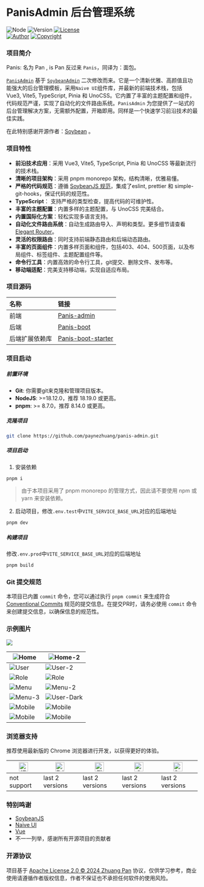 # PanisAdmin 后台管理系统

![Node](https://img.shields.io/badge/Node-18-blue.svg)
![Version](https://img.shields.io/badge/Version-1.0.5-blue.svg)
[![License](https://img.shields.io/badge/License-Apache%20License%202.0-B9D6AF.svg)](./LICENSE)
<br/>
[![Author](https://img.shields.io/badge/Author-paynezhuang-green.svg)](https://github.com/paynezhuang)
[![Copyright](https://img.shields.io/badge/Copyright-2024%20Zhuang%20Pan%20@PanisAdmin-green.svg)](https://github.com/paynezhuang)

### 项目简介

Panis: 名为 Pan , is Pan 反过来 `Panis`，同译为：面包。

[`PanisAdmin`](https://github.com/paynezhuang/panis-admin) 基于 [`SoybeanAdmin`](https://github.com/soybeanjs/soybean-admin) 二次修改而来。它是一个清新优雅、高颜值且功能强大的后台管理模板，采用`Naive UI`组件库，并最新的前端技术栈，包括 Vue3, Vite5, TypeScript, Pinia 和 UnoCSS。它内置了丰富的主题配置和组件，代码规范严谨，实现了自动化的文件路由系统。`PanisAdmin` 为您提供了一站式的后台管理解决方案，无需额外配置，开箱即用。同样是一个快速学习前沿技术的最佳实践。

在此特别感谢开源作者：[Soybean](https://github.com/honghuangdc) 。

### 项目特性

- **前沿技术应用**：采用 Vue3, Vite5, TypeScript, Pinia 和 UnoCSS 等最新流行的技术栈。
- **清晰的项目架构**：采用 pnpm monorepo 架构，结构清晰，优雅易懂。
- **严格的代码规范**：遵循 [SoybeanJS 规范](https://docs.soybeanjs.cn/zh/standard)，集成了eslint, prettier 和 simple-git-hooks，保证代码的规范性。
- **TypeScript**： 支持严格的类型检查，提高代码的可维护性。
- **丰富的主题配置**：内置多样的主题配置，与 UnoCSS 完美结合。
- **内置国际化方案**：轻松实现多语言支持。
- **自动化文件路由系统**：自动生成路由导入、声明和类型。更多细节请查看 [Elegant Router](https://github.com/soybeanjs/elegant-router)。
- **灵活的权限路由**：同时支持前端静态路由和后端动态路由。
- **丰富的页面组件**：内置多样页面和组件，包括403、404、500页面，以及布局组件、标签组件、主题配置组件等。
- **命令行工具**：内置高效的命令行工具，git提交、删除文件、发布等。
- **移动端适配**：完美支持移动端，实现自适应布局。

### 项目源码

| 名称      | 链接                                                                      |
|:--------|:------------------------------------------------------------------------|
| 前端      | [Panis-admin](https://github.com/paynezhuang/panis-admin)               |
| 后端      | [Panis-boot](https://github.com/paynezhuang/panis-boot)                 |
| 后端扩展依赖库 | [Panis-boot-starter](https://github.com/paynezhuang/panis-boot-starter) |

### 项目启动

##### 前置环境

- **Git**: 你需要git来克隆和管理项目版本。
- **NodeJS**: >=18.12.0，推荐 18.19.0 或更高。
- **pnpm**: >= 8.7.0，推荐 8.14.0 或更高。

##### 克隆项目

```bash
git clone https://github.com/paynezhuang/panis-admin.git
```

##### 项目启动

1. 安装依赖
```bash
pnpm i
```
> 由于本项目采用了 pnpm monorepo 的管理方式，因此请不要使用 npm 或 yarn 来安装依赖。

2. 启动项目，修改`.env.test`中`VITE_SERVICE_BASE_URL`对应的后端地址
```bash
pnpm dev
```

##### 构建项目

修改`.env.prod`中`VITE_SERVICE_BASE_URL`对应的后端地址

```bash
pnpm build
```

### Git 提交规范

本项目已内置 `commit` 命令，您可以通过执行 `pnpm commit` 来生成符合 [Conventional Commits]([conventionalcommits](https://www.conventionalcommits.org/)) 规范的提交信息。在提交PR时，请务必使用 `commit` 命令来创建提交信息，以确保信息的规范性。


### 示例图片

![](./doc/images/Login.png)

| ![Home](./doc/images/Home.png) | ![Home-2](./doc/images/Home-2.png) |
|--------------------------------|--------------------------------|
| ![User](./doc/images/User.png) | ![User-2](./doc/images/User-2.png) |
| ![Role](./doc/images/Role-Permission.png) | ![Role](./doc/images/Role-Menu.png) |
| ![Menu](./doc/images/Menu.png) | ![Menu-2](./doc/images/Menu-2.png) |
| ![Menu-3](./doc/images/Menu-3.png) |![User-Dark](./doc/images/User-Dark.png) |
| ![Mobile](./doc/images/Home-Mobile.png) | ![Mobile](./doc/images/User-Mobile.png) |
| ![Mobile](./doc/images/Menu-Mobile.png) | ![Mobile](./doc/images/Menu-Mobile-Dark.png)|

### 浏览器支持

推荐使用最新版的 Chrome 浏览器进行开发，以获得更好的体验。

| [<img src="https://raw.githubusercontent.com/alrra/browser-logos/master/src/archive/internet-explorer_9-11/internet-explorer_9-11_48x48.png" alt="IE" width="24px" height="24px"  />](http://godban.github.io/browsers-support-badges/) | [<img src="https://raw.githubusercontent.com/alrra/browser-logos/master/src/edge/edge_48x48.png" alt=" Edge" width="24px" height="24px" />](http://godban.github.io/browsers-support-badges/) | [<img src="https://raw.githubusercontent.com/alrra/browser-logos/master/src/firefox/firefox_48x48.png" alt="Firefox" width="24px" height="24px" />](http://godban.github.io/browsers-support-badges/) | [<img src="https://raw.githubusercontent.com/alrra/browser-logos/master/src/chrome/chrome_48x48.png" alt="Chrome" width="24px" height="24px" />](http://godban.github.io/browsers-support-badges/) | [<img src="https://raw.githubusercontent.com/alrra/browser-logos/master/src/safari/safari_48x48.png" alt="Safari" width="24px" height="24px" />](http://godban.github.io/browsers-support-badges/) |
| --- | --- | --- | --- | --- |
| not support | last 2 versions | last 2 versions | last 2 versions | last 2 versions |

### 特别鸣谢

- [SoybeanJS](https://github.com/soybeanjs)
- [Naive UI](https://www.naiveui.com/zh-CN/os-theme)
- [Vue](https://cn.vuejs.org/)
- 不一一列举，感谢所有开源项目的贡献者

### 开源协议

项目基于 [Apache License 2.0 © 2024 Zhuang Pan](./LICENSE) 协议，仅供学习参考，商业使用请遵循作者版权信息，作者不保证也不承担任何软件的使用风险。
